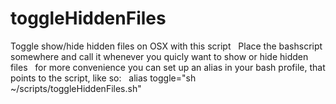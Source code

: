 # toggleHiddenFiles

Toggle show/hide hidden files on OSX with this script
 
Place the bashscript somewhere and call it whenever you quicly want to show or hide hidden files
 
for more convenience you can set up an alias in your bash profile, that points to the script, like so:
 
alias toggle="sh ~/scripts/toggleHiddenFiles.sh"
